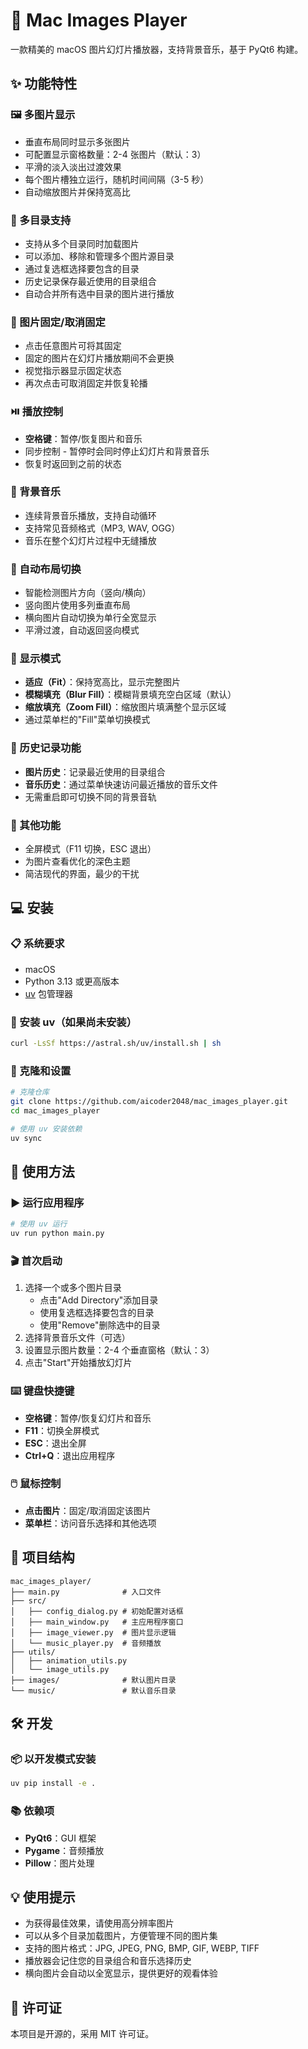 # 🎨 Mac Images Player

一款精美的 macOS 图片幻灯片播放器，支持背景音乐，基于 PyQt6 构建。

## ✨ 功能特性

### 🖼️ 多图片显示
- 垂直布局同时显示多张图片
- 可配置显示窗格数量：2-4 张图片（默认：3）
- 平滑的淡入淡出过渡效果
- 每个图片槽独立运行，随机时间间隔（3-5 秒）
- 自动缩放图片并保持宽高比

### 📁 多目录支持
- 支持从多个目录同时加载图片
- 可以添加、移除和管理多个图片源目录
- 通过复选框选择要包含的目录
- 历史记录保存最近使用的目录组合
- 自动合并所有选中目录的图片进行播放

### 📌 图片固定/取消固定
- 点击任意图片可将其固定
- 固定的图片在幻灯片播放期间不会更换
- 视觉指示器显示固定状态
- 再次点击可取消固定并恢复轮播

### ⏯️ 播放控制
- **空格键**：暂停/恢复图片和音乐
- 同步控制 - 暂停时会同时停止幻灯片和背景音乐
- 恢复时返回到之前的状态

### 🎵 背景音乐
- 连续背景音乐播放，支持自动循环
- 支持常见音频格式（MP3, WAV, OGG）
- 音乐在整个幻灯片过程中无缝播放

### 🔄 自动布局切换
- 智能检测图片方向（竖向/横向）
- 竖向图片使用多列垂直布局
- 横向图片自动切换为单行全宽显示
- 平滑过渡，自动返回竖向模式

### 🎨 显示模式
- **适应（Fit）**：保持宽高比，显示完整图片
- **模糊填充（Blur Fill）**：模糊背景填充空白区域（默认）
- **缩放填充（Zoom Fill）**：缩放图片填满整个显示区域
- 通过菜单栏的"Fill"菜单切换模式

### 📝 历史记录功能
- **图片历史**：记录最近使用的目录组合
- **音乐历史**：通过菜单快速访问最近播放的音乐文件
- 无需重启即可切换不同的背景音轨

### 🔧 其他功能
- 全屏模式（F11 切换，ESC 退出）
- 为图片查看优化的深色主题
- 简洁现代的界面，最少的干扰

## 💻 安装

### 📋 系统要求
- macOS
- Python 3.13 或更高版本
- [uv](https://github.com/astral-sh/uv) 包管理器

### 🔧 安装 uv（如果尚未安装）
```bash
curl -LsSf https://astral.sh/uv/install.sh | sh
```

### 🚀 克隆和设置
```bash
# 克隆仓库
git clone https://github.com/aicoder2048/mac_images_player.git
cd mac_images_player

# 使用 uv 安装依赖
uv sync
```

## 🎯 使用方法

### ▶️ 运行应用程序
```bash
# 使用 uv 运行
uv run python main.py
```

### 🎬 首次启动
1. 选择一个或多个图片目录
   - 点击"Add Directory"添加目录
   - 使用复选框选择要包含的目录
   - 使用"Remove"删除选中的目录
2. 选择背景音乐文件（可选）
3. 设置显示图片数量：2-4 个垂直窗格（默认：3）
4. 点击"Start"开始播放幻灯片

### ⌨️ 键盘快捷键
- **空格键**：暂停/恢复幻灯片和音乐
- **F11**：切换全屏模式
- **ESC**：退出全屏
- **Ctrl+Q**：退出应用程序

### 🖱️ 鼠标控制
- **点击图片**：固定/取消固定该图片
- **菜单栏**：访问音乐选择和其他选项

## 📂 项目结构
```
mac_images_player/
├── main.py              # 入口文件
├── src/
│   ├── config_dialog.py # 初始配置对话框
│   ├── main_window.py   # 主应用程序窗口
│   ├── image_viewer.py  # 图片显示逻辑
│   └── music_player.py  # 音频播放
├── utils/
│   ├── animation_utils.py
│   └── image_utils.py
├── images/              # 默认图片目录
└── music/               # 默认音乐目录
```

## 🛠️ 开发

### 📦 以开发模式安装
```bash
uv pip install -e .
```

### 📚 依赖项
- **PyQt6**：GUI 框架
- **Pygame**：音频播放
- **Pillow**：图片处理

## 💡 使用提示
- 为获得最佳效果，请使用高分辨率图片
- 可以从多个目录加载图片，方便管理不同的图片集
- 支持的图片格式：JPG, JPEG, PNG, BMP, GIF, WEBP, TIFF
- 播放器会记住您的目录组合和音乐选择历史
- 横向图片会自动以全宽显示，提供更好的观看体验

## 📄 许可证
本项目是开源的，采用 MIT 许可证。